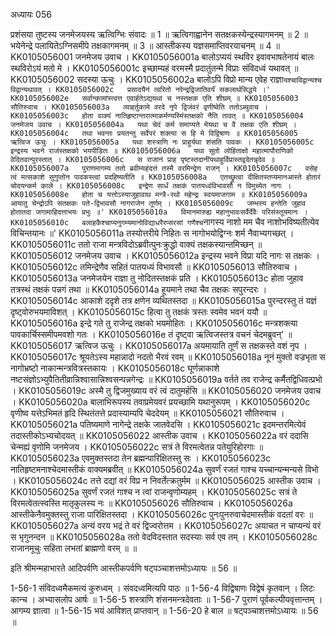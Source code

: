 अध्यायः 056

प्रशंसया तुष्टस्य जनमेजयस्य ऋत्विग्भिः संवादः ॥ 1 ॥ ऋत्विगाह्वानेन सतक्षकस्येन्द्रस्यागमनम् ॥ 2 ॥ भयेनेन्द्रे पलायितेऽग्निसमीपे तक्षकागमनम् ॥ 3 ॥ आस्तीकस्य यज्ञसमाप्तिवरयाचनम् ॥ 4 ॥
KK0105056001	जनमेजय उवाच ।
KK0105056001a	बालोऽप्ययं स्थविर इवावभाषतेनायं बालः स्थविरोऽयं मतो मे ।
KK0105056001c	इच्छाम्यहं वरमस्मै प्रदातुंतन्मे विप्राः संविदध्वं यथावत् ॥
KK0105056002	सदस्या ऊचुः ।
KK0105056002a	बालोऽपि विप्रो मान्य एवेह राज्ञा`यश्चाविद्वान्यश्च विद्वान्यथावत् ।
KK0105056002c	प्रसादयैनं त्वरितो नरेन्द्रद्विजातिवर्यं सकलार्थसिद्धये ।'
KK0105056002e	सर्वान्कामांस्त्वत्त एवार्हतेऽद्ययथा च नस्तक्षक एति शीघ्रम् ॥
KK0105056003	सौतिरुवाच ।
KK0105056003a	व्याहर्तुकामे वरदे नृपे द्विजंवरं वृणीष्वेति ततोऽब्युवाच ।
KK0105056003c	होता वाक्यं नातिहृष्टान्तरात्माकर्मण्यस्मिंस्तक्षको नैति तावत् ॥
KK0105056004	जनमेजय उवाच ।
KK0105056004a	यथा चेदं कर्म समाप्यते मेयथा च वै तक्षक एति शीघ्रम् ।
KK0105056004c	तथा भवन्तः प्रयतन्तु सर्वेपरं शक्त्या स हि मे विद्विषाणः ॥
KK0105056005	ऋत्विज ऊचुः ।
KK0105056005a	यथा शस्त्राणि नः प्राहुर्यथा शंसति पावकः ।
KK0105056005c	इन्द्रस्य भवने राजंस्तक्षको भयपीडितः ॥
KK0105056006a	यथा सूतो लोहिताक्षो महात्मापौराणिको वेदितवान्पुरस्तात् ।
KK0105056006c	स राजानं प्राह पृष्टस्तदानींयथाहुर्विप्रास्तद्वदेतन्नृदेव ॥
KK0105056007a	पुराणमागम्य ततो ब्रवीम्यहंदत्तं तस्मै वरमिन्द्रेण राजन् ।
KK0105056007c	वसेह त्वं मत्सकाशे सुगुप्तोन पावकस्त्वां प्रदहिष्यतीति ॥
KK0105056008a	एतच्छ्रुत्वा दीक्षितस्तप्यमानआस्ते होतारं चोदयन्कर्म काले ।
KK0105056008c	इन्द्रेण सार्धं तक्षकं पातयध्वंविभावसौ न विमुच्येत नागः ।
KK0105056008e	होता च यत्तोऽस्याजुहावाथ मन्त्रै-रथो महेन्द्रः स्वयमाजगाम ॥
KK0105056009a	आयातु चेन्द्रोऽपि सतक्षकः पते-द्विभावसौ नागराजेन तूर्णम् ।
KK0105056009c	जम्भस्य हन्तेति जुहाव होतातदा जगामाहिदत्ताभयः प्रभुः ॥'
KK0105056010a	विमानमारुह्य महानुभावःसर्वैर्देवैः परिसंस्तूयमानः ।
KK0105056010c	बलाहकैश्चाप्यनुगम्यमानोविद्याधरैरप्सरसां गणैश्च`नागस्य नाशो मम चैव नाशोभविष्यतीत्येव विचिन्तयानः ॥'
KK0105056011a	तस्योत्तरीये निहितः स नागोभयोद्विग्नः शर्म नैवाभ्यगच्छत् ।
KK0105056011c	ततो राजा मन्त्रविदोऽब्रवीत्पुनःक्रुद्धो वाक्यं तक्षकस्यान्तमिच्छन् ॥
KK0105056012	जनमेजय उवाच ।
KK0105056012a	इन्द्रस्य भवने विप्रा यदि नागः स तक्षकः ।
KK0105056012c	तमिन्द्रेणैव सहितं पातयध्यं विभावसौ ॥
KK0105056013	सौतिरुवाच ।
KK0105056013a	जनमेजयेन राज्ञा तु नोदितस्तक्षकं प्रति ।
KK0105056013c	होता जुहाव तत्रस्थं तक्षकं पन्नगं तथा ॥
KK0105056014a	हूयमाने तथा चैव तक्षकः सपुरन्दरः ।
KK0105056014c	आकाशे ददृशे तत्र क्षणेन व्यथितस्तदा ॥
KK0105056015a	पुरन्दरस्तु तं यज्ञं दृष्ट्वोरुभयमाविशत् ।
KK0105056015c	हित्वा तु तक्षकं त्रस्तः स्वमेव भवनं ययौ ॥
KK0105056016a	इन्द्रे गते तु राजेन्द्र तक्षको भयमोहितः ।
KK0105056016c	मन्त्रशक्त्या पावकार्चिस्समीपमवशो गतः ।
KK0105056016e	तं दृष्ट्वा ऋत्विजस्तत्र वचनं चेदमब्रुवन्' ॥
KK0105056017	ऋत्विज ऊचुः ।
KK0105056017a	अयमायाति तूर्णं स तक्षकस्ते वशं नृप ।
KK0105056017c	श्रूयतेऽस्य महान्नादो नदतो भैरवं रवम् ॥
KK0105056018a	नूनं मुक्तो वज्रभृता स नागोभ्रष्टो नाकान्मन्त्रवित्रस्तकायः ।
KK0105056018c	घूर्णन्नाकाशे नष्टसंज्ञोऽभ्युपैतितीव्रान्निश्वासान्निश्वसन्पन्नगेन्द्रः ॥
KK0105056019a	वर्तते तव राजेन्द्र कर्मैतद्विधिवत्प्रभो ।
KK0105056019c	अस्मै तु द्विजमुख्याय वरं त्वं दातुमर्हसि ॥
KK0105056020	जनमेजय उवाच ।
KK0105056020a	बालाभिरूपस्य तवाप्रमेयवरं प्रयच्छामि यथानुरूपम् ।
KK0105056020c	वृणीष्व यत्तेऽभिमतं हृदि स्थितंतत्ते प्रदास्याम्यपि चेददेयम् ॥
KK0105056021	सौतिरुवाच ।
KK0105056021a	पतिष्यमाणे नागेन्द्रे तक्षके जातवेदसि ।
KK0105056021c	इदमन्तरमित्येवं तदास्तीकोऽभ्यचोदयत् ॥
KK0105056022	आस्तीक उवाच ।
KK0105056022a	वरं ददासि चेन्मह्यं वृणोमि जनमेजय ।
KK0105056022c	सत्रं ते विरमत्वेतन्न पतेयुरिहोरगाः ॥
KK0105056023a	एवमुक्तस्तदा तेन ब्रह्मन्पारिक्षितस्तु सः ।
KK0105056023c	नातिहृष्टमनाश्चेदमास्तीकं वाक्यमब्रवीत् ॥
KK0105056024a	सुवर्णं रजतं गाश्च यच्चान्यन्मन्यसे विभो ।
KK0105056024c	तत्ते दद्यां वरं विप्र न निवर्तेत्क्रतुर्मम ॥
KK0105056025	आस्तीक उवाच ।
KK0105056025a	सुवर्णं रजतं गाश्च न त्वां राजन्वृणोम्यहम् ।
KK0105056025c	सत्रं ते विरमत्वेतत्स्वस्ति मातृकुलस्य नः ॥
KK0105056026	सौतिरुवाच ।
KK0105056026a	आस्तीकेनैवमुक्तस्तु राजा पारिक्षितस्तदा ।
KK0105056026c	पुनःपुनरुवाचेदमास्तीकं वदतां वरः ॥
KK0105056027a	अन्यं वरय भद्रं ते वरं द्विज्वरोत्तम ।
KK0105056027c	अयाचत न चाप्यन्यं वरं स भृगुनन्दन ॥
KK0105056028a	ततो वेदविदस्तात सदस्याः सर्व एव तम् ।
KK0105056028c	राजानमूचुः सहिता लभतां ब्राह्मणो वरम् ॥ ॥

इति श्रीमन्महाभारते आदिपर्वणि आस्तीकपर्वणि षट्पञ्चाशत्तमोऽध्यायः ॥ 56 ॥

1-56-1 संविदध्वमैकमत्यं कुरुध्वम् । संवदध्वमित्यपि पाठः ॥ 1-56-4 विद्विषाणः विद्वेषं कृतवान् । लिटः कान्च । अभ्यासलोप आर्षः ॥ 1-56-5 शस्त्राणि शंसनमन्त्रदेवताः ॥ 1-56-7 पुराणं पूर्वकल्पीयवृत्तान्तम् । आगम्य ज्ञात्वा ॥ 1-56-15 भयं आविशत् प्राप्तवान् ॥ 1-56-20 हे बाल ॥ षट्पञ्चाशत्तमोऽध्यायः ॥ 56 ॥


